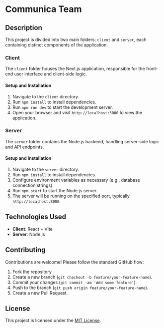 # Communica Team

## Description

This project is divided into two main folders: `client` and `server`, each containing distinct components of the application.

### Client

The `client` folder houses the Next.js application, responsible for the front-end user interface and client-side logic.

#### Setup and Installation

1. Navigate to the `client` directory.
2. Run `npm install` to install dependencies.
3. Run `npm run dev` to start the development server.
4. Open your browser and visit `http://localhost:3000` to view the application.

### Server

The `server` folder contains the Node.js backend, handling server-side logic and API endpoints.

#### Setup and Installation

1. Navigate to the `server` directory.
2. Run `npm install` to install dependencies.
3. Configure environment variables as necessary (e.g., database connection strings).
4. Run `npm start` to start the Node.js server.
5. The server will be running on the specified port, typically `http://localhost:8080`.

## Technologies Used

- **Client**: React + Vite
- **Server**: Node.js

## Contributing

Contributions are welcome! Please follow the standard GitHub flow:

1. Fork the repository.
2. Create a new branch (`git checkout -b feature/your-feature-name`).
3. Commit your changes (`git commit -am 'Add some feature'`).
4. Push to the branch (`git push origin feature/your-feature-name`).
5. Create a new Pull Request.

## License

This project is licensed under the [MIT License](LICENSE).
